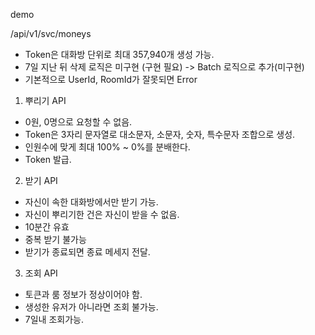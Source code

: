 demo

/api/v1/svc/moneys

- Token은 대화방 단위로 최대 357,940개 생성 가능.
- 7일 지난 뒤 삭제 로직은 미구현 (구현 필요) -> Batch 로직으로 추가(미구현)
- 기본적으로 UserId, RoomId가 잘못되면 Error


1. 뿌리기 API
  - 0원, 0명으로 요청할 수 없음.
  - Token은 3자리 문자열로 대소문자, 소문자, 숫자, 특수문자 조합으로 생성.
  - 인원수에 맞게 최대 100% ~ 0%를 분배한다.
  - Token 발급.
  
2. 받기 API
  - 자신이 속한 대화방에서만 받기 가능.
  - 자신이 뿌리기한 건은 자신이 받을 수 없음.
  - 10분간 유효
  - 중복 받기 불가능
  - 받기가 종료되면 종료 메세지 전달.
  
3. 조회 API
  - 토큰과 룸 정보가 정상이어야 함.
  - 생성한 유저가 아니라면 조회 불가능.
  - 7일내 조회가능.